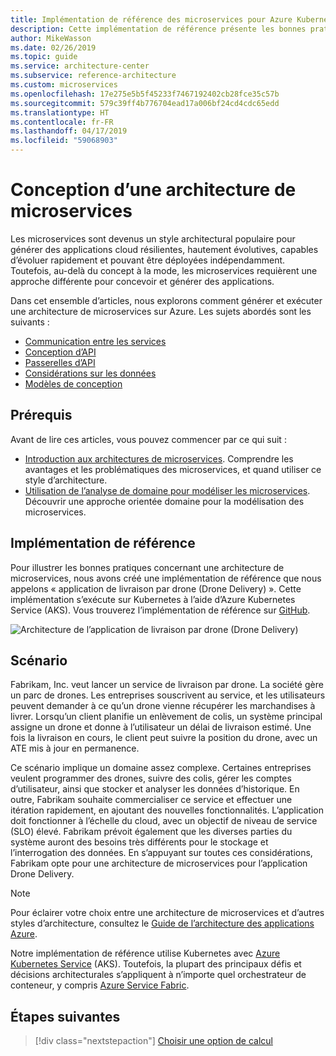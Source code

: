 ```yaml
---
title: Implémentation de référence des microservices pour Azure Kubernetes Service
description: Cette implémentation de référence présente les bonnes pratiques pour une architecture de microservices
author: MikeWasson
ms.date: 02/26/2019
ms.topic: guide
ms.service: architecture-center
ms.subservice: reference-architecture
ms.custom: microservices
ms.openlocfilehash: 17e275e5b5f45233f7467192402cb28fce35c57b
ms.sourcegitcommit: 579c39ff4b776704ead17a006bf24cd4cdc65edd
ms.translationtype: HT
ms.contentlocale: fr-FR
ms.lasthandoff: 04/17/2019
ms.locfileid: "59068903"
---
```

# <a name="designing-a-microservices-architecture"></a>Conception d’une architecture de microservices

Les microservices sont devenus un style architectural populaire pour générer des applications cloud résilientes, hautement évolutives, capables d’évoluer rapidement et pouvant être déployées indépendamment. Toutefois, au-delà du concept à la mode, les microservices requièrent une approche différente pour concevoir et générer des applications.

Dans cet ensemble d’articles, nous explorons comment générer et exécuter une architecture de microservices sur Azure. Les sujets abordés sont les suivants :

- [Communication entre les services](./interservice-communication.md)
- [Conception d’API](./api-design.md)
- [Passerelles d’API](./gateway.md)
- [Considérations sur les données](./data-considerations.md)
- [Modèles de conception](./patterns.md)

## <a name="prerequisites"></a>Prérequis

Avant de lire ces articles, vous pouvez commencer par ce qui suit :

- [Introduction aux architectures de microservices](../introduction.md). Comprendre les avantages et les problématiques des microservices, et quand utiliser ce style d’architecture.
- [Utilisation de l’analyse de domaine pour modéliser les microservices](../model/domain-analysis.md). Découvrir une approche orientée domaine pour la modélisation des microservices.

## <a name="reference-implementation"></a>Implémentation de référence

Pour illustrer les bonnes pratiques concernant une architecture de microservices, nous avons créé une implémentation de référence que nous appelons « application de livraison par drone (Drone Delivery) ». Cette implémentation s’exécute sur Kubernetes à l’aide d’Azure Kubernetes Service (AKS). Vous trouverez l’implémentation de référence sur [GitHub][drone-ri].

![Architecture de l’application de livraison par drone (Drone Delivery)](../images/drone-delivery.png)

## <a name="scenario"></a>Scénario

Fabrikam, Inc. veut lancer un service de livraison par drone. La société gère un parc de drones. Les entreprises souscrivent au service, et les utilisateurs peuvent demander à ce qu’un drone vienne récupérer les marchandises à livrer. Lorsqu’un client planifie un enlèvement de colis, un système principal assigne un drone et donne à l’utilisateur un délai de livraison estimé. Une fois la livraison en cours, le client peut suivre la position du drone, avec un ATE mis à jour en permanence.

Ce scénario implique un domaine assez complexe. Certaines entreprises veulent programmer des drones, suivre des colis, gérer les comptes d’utilisateur, ainsi que stocker et analyser les données d’historique. En outre, Fabrikam souhaite commercialiser ce service et effectuer une itération rapidement, en ajoutant des nouvelles fonctionnalités. L’application doit fonctionner à l’échelle du cloud, avec un objectif de niveau de service (SLO) élevé. Fabrikam prévoit également que les diverses parties du système auront des besoins très différents pour le stockage et l’interrogation des données. En s’appuyant sur toutes ces considérations, Fabrikam opte pour une architecture de microservices pour l’application Drone Delivery.

> [!NOTE]
> Pour éclairer votre choix entre une architecture de microservices et d’autres styles d’architecture, consultez le [Guide de l’architecture des applications Azure](../../guide/index.md).

Notre implémentation de référence utilise Kubernetes avec [Azure Kubernetes Service](/azure/aks/) (AKS). Toutefois, la plupart des principaux défis et décisions architecturales s’appliquent à n’importe quel orchestrateur de conteneur, y compris [Azure Service Fabric](/azure/service-fabric/).

<!-- links -->

[drone-ri]: https://github.com/mspnp/microservices-reference-implementation/tree/v0.1.0-orig

## <a name="next-steps"></a>Étapes suivantes

> [!div class="nextstepaction"]
> [Choisir une option de calcul](./compute-options.md)